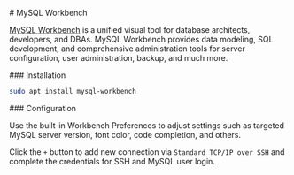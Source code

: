 # MySQL Workbench

[MySQL Workbench](https://www.mysql.com/products/workbench/) is a unified
visual tool for database architects, developers, and DBAs. MySQL Workbench
provides data modeling, SQL development, and comprehensive administration
tools for server configuration, user administration, backup, and much more. 

### Installation

```bash
sudo apt install mysql-workbench
```

### Configuration

Use the built-in Workbench Preferences to adjust settings such as targeted
MySQL server version, font color, code completion, and others.

Click the `+` button to add new connection via `Standard TCP/IP over SSH`
and complete the credentials for SSH and MySQL user login.

